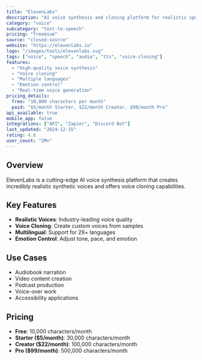 ```yaml
---
title: "ElevenLabs"
description: "AI voice synthesis and cloning platform for realistic speech generation"
category: "voice"
subcategory: "text-to-speech"
pricing: "freemium"
source: "closed-source"
website: "https://elevenlabs.io"
logo: "/images/tools/elevenlabs.svg"
tags: ["voice", "speech", "audio", "tts", "voice-cloning"]
features:
  - "High-quality voice synthesis"
  - "Voice cloning"
  - "Multiple languages"
  - "Emotion control"
  - "Real-time voice generation"
pricing_details:
  free: "10,000 characters per month"
  paid: "$5/month Starter, $22/month Creator, $99/month Pro"
api_available: true
mobile_app: false
integrations: ["API", "Zapier", "Discord Bot"]
last_updated: "2024-12-15"
rating: 4.6
user_count: "2M+"
---
```


## Overview

ElevenLabs is a cutting-edge AI voice synthesis platform that creates incredibly realistic synthetic voices and offers voice cloning capabilities.

## Key Features

- **Realistic Voices**: Industry-leading voice quality
- **Voice Cloning**: Create custom voices from samples
- **Multilingual**: Support for 29+ languages
- **Emotion Control**: Adjust tone, pace, and emotion

## Use Cases

- Audiobook narration
- Video content creation
- Podcast production
- Voice-over work
- Accessibility applications

## Pricing

- **Free**: 10,000 characters/month
- **Starter ($5/month)**: 30,000 characters/month
- **Creator ($22/month)**: 100,000 characters/month
- **Pro ($99/month)**: 500,000 characters/month